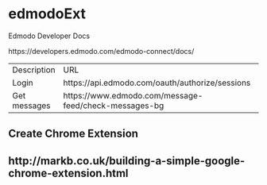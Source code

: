 <h1>edmodoExt</h1>


<div>
<p>Edmodo Developer Docs</p>
<p>https://developers.edmodo.com/edmodo-connect/docs/</p>
<table class="table">
<tr>
    <td>Description</td>
    <td>URL</td>
    <td>Method</td>
</tr>
<tr>
    <td>Login</td>
    <td>https://api.edmodo.com/oauth/authorize/sessions</td>
    <td>POST</td>
</tr>
<tr>
    <td>Get messages</td>
    <td>https://www.edmodo.com/message-feed/check-messages-bg</td>
    <td>POST</td>
</tr>
</table>
</div>

<div>
<h2>Create Chrome Extension<h2>
<span>http://markb.co.uk/building-a-simple-google-chrome-extension.html</span>
</div>